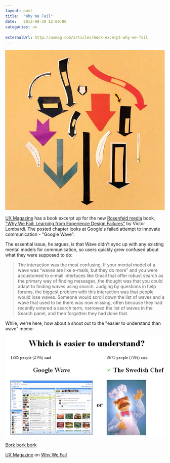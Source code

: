 ```yaml
---
layout: post
title:  "Why We Fail"
date:   2013-08-30 12:00:00
categories: ux

externalUrl: http://uxmag.com/articles/book-excerpt-why-we-fail
---
```

![Why We Fail Cover](/img/assets/why-we-fail.jpg)

[UX Magazine](http://uxmag.com/) has a book excerpt up for the new [Rosenfeld media](http://rosenfeldmedia.com/) book, ["Why We Fail: Learning from Experience Design Failures"](http://uxmag.com/articles/book-excerpt-why-we-fail) by Victor Lombardi.  The posted chapter looks at Google's failed attempt to innovate communication - "Google Wave".

The essential issue, he argues, is that Wave didn't sync up with any existing mental models for communication, so users quickly grew confused about what they were supposed to do:

> The interaction was the most confusing. If your mental model of a wave was “waves are like e-mails, but they do more” and you were accustomed to e-mail interfaces like Gmail that offer robust search as the primary way of finding messages, the thought was that you could adapt to finding waves using search. Judging by questions in help forums, the biggest problem with this interaction was that people would lose waves. Someone would scroll down the list of waves and a wave that used to be there was now missing, often because they had recently entered a search term, narrowed the list of waves in the Search panel, and then forgotten they had done that.

While, we're here, how about a shout out to the "easier to understand than wave" meme:

![Swedish Chef vs. Wave](/img/assets/swedish-wave.png)

[Bork bork bork](http://www.youtube.com/watch?v=gaNewoyc8fU)

[UX Magazine](http://uxmag.com/articles/book-excerpt-why-we-fail) on [Why We Fail](http://rosenfeldmedia.com/books/why-we-fail/)